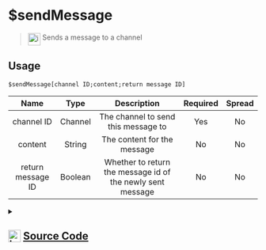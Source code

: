 # $sendMessage
> <img align="top" src="https://upload.wikimedia.org/wikipedia/commons/thumb/e/e4/Infobox_info_icon.svg/160px-Infobox_info_icon.svg.png?20150409153300" alt="image" width="25" height="auto"> Sends a message to a channel
## Usage
```
$sendMessage[channel ID;content;return message ID]
```
| Name | Type | Description | Required | Spread
| :---: | :---: | :---: | :---: | :---: |
channel ID | Channel | The channel to send this message to | Yes | No
content | String | The content for the message | No | No
return message ID | Boolean | Whether to return the message id of the newly sent message | No | No
<details>
<summary>
    
## <img align="top" src="https://cdn4.iconfinder.com/data/icons/iconsimple-logotypes/512/github-512.png" alt="image" width="25" height="auto">  [Source Code](https://github.com/tryforge/ForgeScript-V2/blob/main/src/native/sendMessage.ts)
    
</summary>
    
```ts
import { BaseChannel, Message } from "discord.js"
import { ArgType, NativeFunction, Return } from "../structures"

export default new NativeFunction({
    name: "$sendMessage",
    description: "Sends a message to a channel",
    unwrap: true,
    args: [
        {
            name: "channel ID",
            description: "The channel to send this message to",
            required: true,
            type: ArgType.Channel,
            rest: false,
            check: (i: BaseChannel) => i.isTextBased()
        },
        {
            name: "content",
            description: "The content for the message",
            type: ArgType.String,
            rest: false
        },
        {
            name: "return message ID",
            description: "Whether to return the message id of the newly sent message",
            rest: false,
            type: ArgType.Boolean
        }
    ],
    brackets: true,
    async execute(ctx, [ channel, content, returnMessageID ]) {
        ctx.container.content = content ?? undefined
        const msg = await ctx.container.send<Message<true>>(channel)
        return Return.success(returnMessageID ? msg?.id : undefined)
    },
})
```
    
</details>